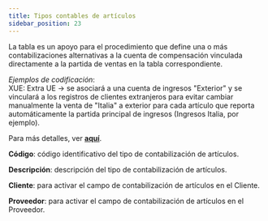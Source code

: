 ```yaml
---
title: Tipos contables de artículos
sidebar_position: 23
---
```


La tabla es un apoyo para el procedimiento que define una o más contabilizaciones alternativas a la cuenta de compensación vinculada directamente a la partida de ventas en la tabla correspondiente.  

*Ejemplos de codificación*:  
XUE: Extra UE -> se asociará a una cuenta de ingresos "Exterior" y se vinculará a los registros de clientes extranjeros para evitar cambiar manualmente la venta de "Italia" a exterior para cada artículo que reporta automáticamente la partida principal de ingresos (Ingresos Italia, por ejemplo).  

Para más detalles, ver [**aquí**](/docs/erp-home/registers/contacts/create-new-contact/accounting-data/customer-vendors-data/finance).  

**Código**: código identificativo del tipo de contabilización de artículos.  

**Descripción**: descripción del tipo de contabilización de artículos.  

**Cliente**: para activar el campo de contabilización de artículos en el Cliente.  

**Proveedor**: para activar el campo de contabilización de artículos en el Proveedor.